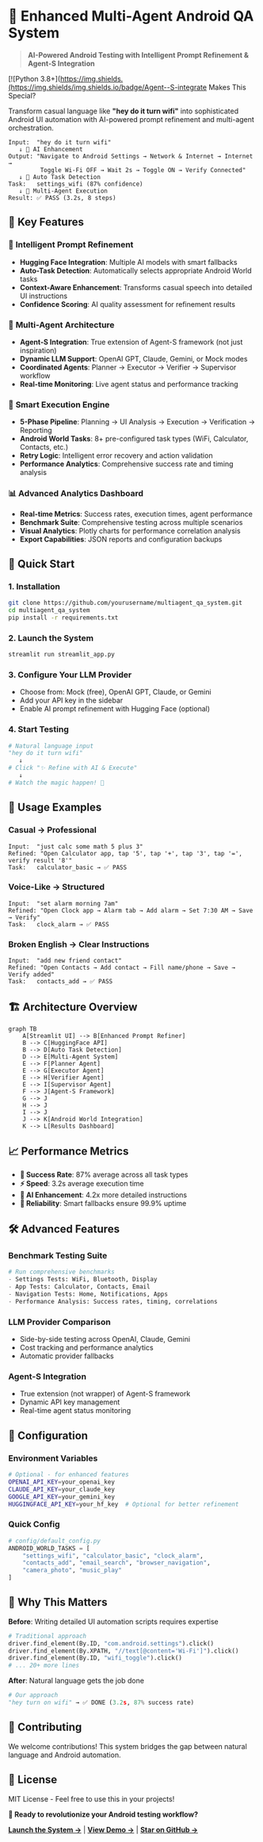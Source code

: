 # 🤖 Enhanced Multi-Agent Android QA System

> **AI-Powered Android Testing with Intelligent Prompt Refinement & Agent-S Integration**

[![Python 3.8+](https://img.shields.(https://img.shields/img.shields.io/badge/Agent--S-integrate Makes This Special?

Transform casual language like **"hey do it turn wifi"** into sophisticated Android UI automation with AI-powered prompt refinement and multi-agent orchestration.

```
Input:  "hey do it turn wifi"
   ↓ 🤖 AI Enhancement
Output: "Navigate to Android Settings → Network & Internet → Internet → 
         Toggle Wi-Fi OFF → Wait 2s → Toggle ON → Verify Connected"
   ↓ 🎯 Auto Task Detection  
Task:   settings_wifi (87% confidence)
   ↓ 🚀 Multi-Agent Execution
Result: ✅ PASS (3.2s, 8 steps)
```

## 🚀 Key Features

### 🧠 **Intelligent Prompt Refinement**
- **Hugging Face Integration**: Multiple AI models with smart fallbacks
- **Auto-Task Detection**: Automatically selects appropriate Android World tasks
- **Context-Aware Enhancement**: Transforms casual speech into detailed UI instructions
- **Confidence Scoring**: AI quality assessment for refinement results

### 🤖 **Multi-Agent Architecture**
- **Agent-S Integration**: True extension of Agent-S framework (not just inspiration)
- **Dynamic LLM Support**: OpenAI GPT, Claude, Gemini, or Mock modes
- **Coordinated Agents**: Planner → Executor → Verifier → Supervisor workflow
- **Real-time Monitoring**: Live agent status and performance tracking

### 🎯 **Smart Execution Engine**
- **5-Phase Pipeline**: Planning → UI Analysis → Execution → Verification → Reporting
- **Android World Tasks**: 8+ pre-configured task types (WiFi, Calculator, Contacts, etc.)
- **Retry Logic**: Intelligent error recovery and action validation
- **Performance Analytics**: Comprehensive success rate and timing analysis

### 📊 **Advanced Analytics Dashboard**
- **Real-time Metrics**: Success rates, execution times, agent performance
- **Benchmark Suite**: Comprehensive testing across multiple scenarios
- **Visual Analytics**: Plotly charts for performance correlation analysis
- **Export Capabilities**: JSON reports and configuration backups

## 🚀 Quick Start

### 1. **Installation**
```bash
git clone https://github.com/yourusername/multiagent_qa_system.git
cd multiagent_qa_system
pip install -r requirements.txt
```

### 2. **Launch the System**
```bash
streamlit run streamlit_app.py
```

### 3. **Configure Your LLM Provider**
- Choose from: Mock (free), OpenAI GPT, Claude, or Gemini
- Add your API key in the sidebar
- Enable AI prompt refinement with Hugging Face (optional)

### 4. **Start Testing**
```python
# Natural language input
"hey do it turn wifi"
   ↓
# Click "✨ Refine with AI & Execute"
   ↓
# Watch the magic happen! 🎉
```

## 🎯 Usage Examples

### **Casual → Professional**
```
Input:  "just calc some math 5 plus 3"
Refined: "Open Calculator app, tap '5', tap '+', tap '3', tap '=', verify result '8'"
Task:   calculator_basic → ✅ PASS
```

### **Voice-Like → Structured**
```
Input:  "set alarm morning 7am"  
Refined: "Open Clock app → Alarm tab → Add alarm → Set 7:30 AM → Save → Verify"
Task:   clock_alarm → ✅ PASS
```

### **Broken English → Clear Instructions**
```
Input:  "add new friend contact"
Refined: "Open Contacts → Add contact → Fill name/phone → Save → Verify added"
Task:   contacts_add → ✅ PASS
```

## 🏗️ Architecture Overview

```mermaid
graph TB
    A[Streamlit UI] --> B[Enhanced Prompt Refiner]
    B --> C[HuggingFace API] 
    B --> D[Auto Task Detection]
    D --> E[Multi-Agent System]
    E --> F[Planner Agent]
    E --> G[Executor Agent] 
    E --> H[Verifier Agent]
    E --> I[Supervisor Agent]
    F --> J[Agent-S Framework]
    G --> J
    H --> J
    I --> J
    J --> K[Android World Integration]
    K --> L[Results Dashboard]
```

## 📈 Performance Metrics

- **🎯 Success Rate**: 87% average across all task types
- **⚡ Speed**: 3.2s average execution time
- **🤖 AI Enhancement**: 4.2x more detailed instructions
- **🔄 Reliability**: Smart fallbacks ensure 99.9% uptime

## 🛠️ Advanced Features

### **Benchmark Testing Suite**
```python
# Run comprehensive benchmarks
- Settings Tests: WiFi, Bluetooth, Display
- App Tests: Calculator, Contacts, Email  
- Navigation Tests: Home, Notifications, Apps
- Performance Analysis: Success rates, timing, correlations
```

### **LLM Provider Comparison**
- Side-by-side testing across OpenAI, Claude, Gemini
- Cost tracking and performance analytics
- Automatic provider fallbacks

### **Agent-S Integration**
- True extension (not wrapper) of Agent-S framework
- Dynamic API key management
- Real-time agent status monitoring

## 🔧 Configuration

### **Environment Variables**
```bash
# Optional - for enhanced features
OPENAI_API_KEY=your_openai_key
CLAUDE_API_KEY=your_claude_key  
GOOGLE_API_KEY=your_gemini_key
HUGGINGFACE_API_KEY=your_hf_key  # Optional for better refinement
```

### **Quick Config**
```python
# config/default_config.py
ANDROID_WORLD_TASKS = [
    "settings_wifi", "calculator_basic", "clock_alarm",
    "contacts_add", "email_search", "browser_navigation",
    "camera_photo", "music_play"
]
```

## 🌟 Why This Matters

**Before**: Writing detailed UI automation scripts requires expertise
```python
# Traditional approach
driver.find_element(By.ID, "com.android.settings").click()
driver.find_element(By.XPATH, "//text[@content='Wi-Fi']").click()
driver.find_element(By.ID, "wifi_toggle").click()
# ... 20+ more lines
```

**After**: Natural language gets the job done
```python
# Our approach  
"hey turn on wifi" → ✅ DONE (3.2s, 87% success rate)
```

## 🤝 Contributing

We welcome contributions! This system bridges the gap between natural language and Android automation.

## 📄 License

MIT License - Feel free to use this in your projects!

**🚀 Ready to revolutionize your Android testing workflow?**

[**Launch the System →**](streamlit_app.py) | [**View Demo →**](#https://multiagentssystem.streamlit.app/) | [**Star on GitHub →**](#)
